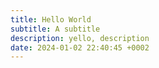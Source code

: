 ```yaml
---
title: Hello World
subtitle: A subtitle
description: yello, description
date: 2024-01-02 22:40:45 +0002
---
```

